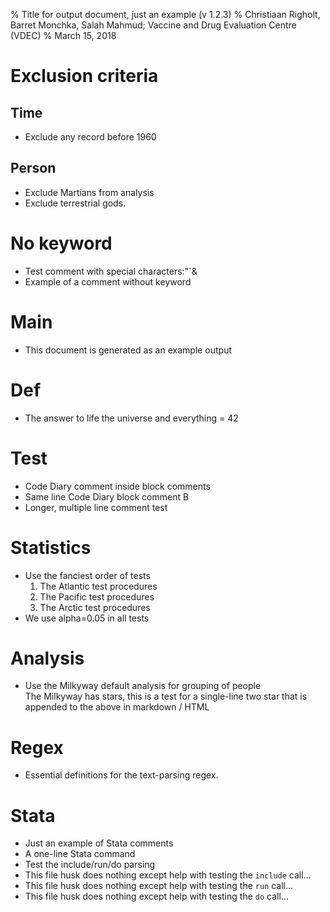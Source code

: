 % Title for output document, just an example (v 1.2.3)
% Christiaan Righolt, Barret Monchka, Salah Mahmud; Vaccine and Drug Evaluation Centre (VDEC)
% March 15, 2018

# Exclusion criteria   

## Time   
* Exclude any record before 1960   

## Person   
* Exclude Martians from analysis   
* Exclude terrestrial gods.   

# No keyword   
* Test comment with special characters:"`&   
* Example of a comment without keyword   

# Main   
* This document is generated as an example output   

# Def   
* The answer to life the universe and everything = 42   

# Test   
* Code Diary comment inside block comments   
* Same line Code Diary block comment B   
* Longer, multiple line comment test   

# Statistics   
* Use the fanciest order of tests   
  1. The Atlantic test procedures   
  2. The Pacific test procedures   
  3. The Arctic test procedures   
* We use alpha=0.05 in all tests   

# Analysis   
* Use the Milkyway default analysis for grouping of people   
  The Milkyway has stars, this is a test for a single-line two star that is appended to the above in markdown / HTML   

# Regex   
* Essential definitions for the text-parsing regex.   

# Stata   
* Just an example of Stata comments
* A one-line Stata command
* Test the include/run/do parsing
* This file husk does nothing except help with testing the `include` call...
* This file husk does nothing except help with testing the `run` call...
* This file husk does nothing except help with testing the `do` call...
